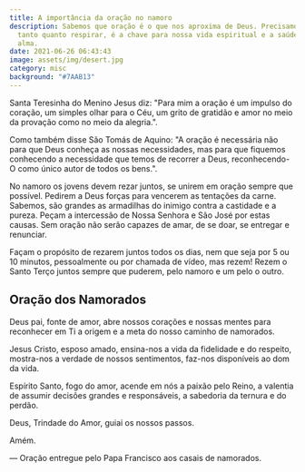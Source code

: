 ```yaml
---
title: A importância da oração no namoro
description: Sabemos que oração é o que nos aproxima de Deus. Precisamos rezar
  tanto quanto respirar, é a chave para nossa vida espiritual e a saúde de nossa
  alma.
date: 2021-06-26 06:43:43
image: assets/img/desert.jpg
category: misc
background: "#7AAB13"
---
```

Santa Teresinha do Menino Jesus diz: "Para mim a oração é um impulso do coração, um simples olhar para o Céu, um grito de gratidão e amor no meio da provação como no meio da alegria.".

Como também disse São Tomás de Aquino: "A oração é necessária não para que Deus conheça as nossas necessidades, mas para que fiquemos conhecendo a necessidade que temos de recorrer a Deus, reconhecendo-O como único autor de todos os bens.". 

No namoro os jovens devem rezar juntos, se unirem em oração sempre que possível. Pedirem a Deus forças para vencerem as tentações da carne. Sabemos, são grandes as armadilhas do inimigo contra a castidade e a pureza. Peçam a intercessão de Nossa Senhora e São José por estas causas. Sem oração não serão capazes de amar, de se doar, se entregar e renunciar.

Façam o propósito de rezarem juntos todos os dias, nem que seja por 5 ou 10 minutos, pessoalmente ou por chamada de vídeo, mas rezem! Rezem o Santo Terço juntos sempre que puderem, pelo namoro e um pelo o outro.

## Oração dos Namorados

Deus pai, fonte de amor, abre nossos corações e nossas mentes para reconhecer em Ti a origem e a meta do nosso caminho de namorados.

Jesus Cristo, esposo amado, ensina-nos a vida da fidelidade e do respeito, mostra-nos a verdade de nossos sentimentos, faz-nos disponíveis ao dom da vida. 

Espírito Santo, fogo do amor, acende em nós a paixão pelo Reino, a valentia de assumir decisões grandes e responsáveis, a sabedoria da ternura e do perdão. 

Deus, Trindade do Amor, guiai os nossos passos. 

Amém.

— Oração entregue pelo Papa Francisco aos casais de namorados.
